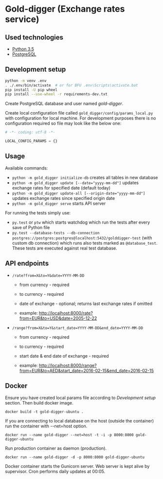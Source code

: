 # Gold-digger (Exchange rates service)


## Used technologies
 - [Python 3.5](https://www.python.org/)
 - [PostgreSQL](http://www.postgresql.org/)


## Development setup
```sh
python -m venv .env
. ./.env/bin/activate  # or for BFU .env\Scripts\activate.bat
pip install -U pip wheel
pip install --use-wheel -r requirements-dev.txt
```

Create PostgreSQL database and user named *gold-digger*.

Create local configuration file called `gold_digger/config/params_local.py` with configuration for local machine.
For development purposes there is no configuration required so file may look like the below one:

```python
# -*- coding: utf-8 -*-

LOCAL_CONFIG_PARAMS = {}
```

## Usage
Available commands:

* `python -m gold_digger initialize-db` creates all tables in new database
* `python -m gold_digger update [--date="yyyy-mm-dd"]` updates exchange rates for specified date (default today)
* `python -m gold_digger update-all [--origin-date="yyyy-mm-dd"]` updates exchange rates since specified origin date
* `python -m gold_digger serve` starts API server

For running the tests simply use:
* `py.test` or `ptw` which starts watchdog which run the tests after every save of Python file
* `py.test --database-tests --db-connection postgres://postgres:postgres@localhost:5432/golddigger-test` (with custom db connection) which runs also tests marked as `@database_test`.
 These tests are executed against real test database.


## API endpoints

* `/rate?from=X&to=Y&date=YYYY-MM-DD`
	* from currency - required
	* to currency - required 
	* date of exchange - optional; returns last exchange rates if omitted 

	* example: [http://localhost:8000/rate?from=EUR&to=USD&date=2005-12-22](http://localhost:8000/rate?from=EUR&to=USD&date=2005-12-22)

* `/range?from=X&to=Y&start_date=YYYY-MM-DD&end_date=YYYY-MM-DD`
	* from currency - required
	* to currency - required
	* start date & end date of exchange - required
	
    * example: [http://localhost:8000/range?from=EUR&to=AED&start_date=2016-02-15&end_date=2016-02-15](http://localhost:8000/range?from=EUR&to=AED&start_date=2016-02-15&end_date=2016-02-15)
    
## Docker
Ensure you have created local params file according to *Development setup* section. Then build docker image.

`docker build -t gold-digger-ubuntu .`

If you are connecting to local database on the host (outside the container) run the container with --net=host option.

`docker run --name gold-digger --net=host -t -i -p 8000:8000 gold-digger-ubuntu`

Run production container as daemon (production).

`docker run --name gold-digger -d -p 8000:8000 gold-digger-ubuntu`

Docker container starts the Gunicorn server. Web server is kept alive by supervisor. Cron performs daily updates at 00:05.
